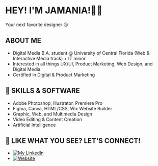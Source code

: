 # **HEY! I'M JAMANIA!**✌🏾
Your next favorite designer 😏

## ABOUT ME

- Digital Media B.A. student @ University of Central Florida (Web & Interactive Media track) + IT minor
- Interested in all things UX/UI, Product Marketing, Web Design, and Digital Media
- Certified in Digital & Product Marketing

## 🎯 SKILLS & SOFTWARE

- Adobe Photoshop, Illustrator, Premiere Pro
- Figma, Canva, HTML/CSS, Wix Website Builder
- Graphic, Web, and Multimedia Design
- Video Editing & Content Creation
- Artificial Intelligence

## 🤝 LIKE WHAT YOU SEE? LET'S CONNECT!

- [![My LinkedIn](https://i.pinimg.com/564x/ba/08/c4/ba08c4f71598c305c3294d588a955d73.jpg)](https://www.linkedin.com/in/jamaniacolo/)
- [![Website](https://i.pinimg.com/564x/8a/d2/78/8ad2782d8b97a2d4f95951e9cf74eb3b.jpg)](https://jamaniacolo.wixsite.com/portfolio)

